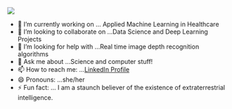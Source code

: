 <img src="https://media.giphy.com/media/xUOrw1avEiJvQJlo76/giphy.gif" align="center">

- 🔭 I’m currently working on ... Applied Machine Learning in Healthcare
- 👯 I’m looking to collaborate on ...Data Science and Deep Learning Projects
- 🤔 I’m looking for help with ...Real time image depth recognition algorithms
- 💬 Ask me about ...Science and computer stuff!
- 📫 How to reach me: ...[LinkedIn Profile](https://www.linkedin.com/in/harshita-chadha-1b8576163/)
- 😄 Pronouns: ...she/her
- ⚡ Fun fact: ... I am a staunch believer of the existence of extraterrestrial intelligence.
